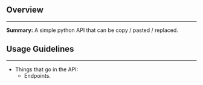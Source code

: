 ## Overview
-----------

**Summary:** A simple python API that can be copy / pasted / replaced.

## Usage Guidelines
-------------------

* Things that go in the API:
    * Endpoints.
